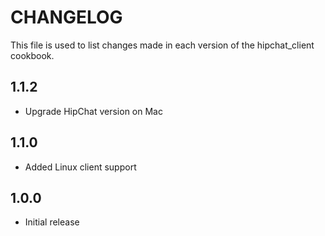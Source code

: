 CHANGELOG
=========

This file is used to list changes made in each version of the hipchat_client cookbook.

1.1.2
-----
- Upgrade HipChat version on Mac

1.1.0
-----
- Added Linux client support

1.0.0
-----
- Initial release

